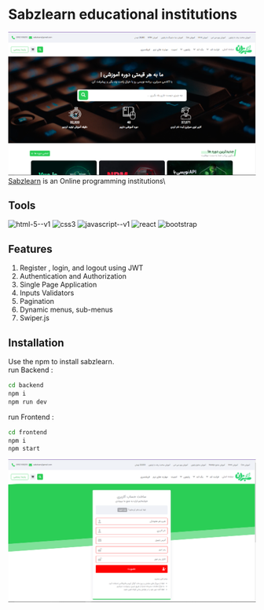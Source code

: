 # Sabzlearn educational institutions

![](Capture.PNG)
[Sabzlearn](https://sabzlearn.ir) is an Online programming institutions\

## Tools
<img width="48" height="48" src="https://img.icons8.com/color/48/html-5--v1.png" alt="html-5--v1"/>
<img width="48" height="48" src="https://img.icons8.com/plasticine/48/css3.png" alt="css3"/>
<img width="48" height="48" src="https://img.icons8.com/color/48/javascript--v1.png" alt="javascript--v1"/>
<img width="48" height="48" src="https://img.icons8.com/officel/48/react.png" alt="react"/>
<img width="48" height="48" src="https://img.icons8.com/color/48/bootstrap.png" alt="bootstrap"/>

## Features

1. Register , login, and logout using JWT
2. Authentication and Authorization
2. Single Page Application 
3. Inputs Validators
4. Pagination
5. Dynamic menus, sub-menus
6. Swiper.js 

## Installation

Use the npm to install sabzlearn.\
run Backend :
```bash
cd backend
npm i
npm run dev
```
run Frontend :
```bash
cd frontend
npm i
npm start
```

![](1.PNG)